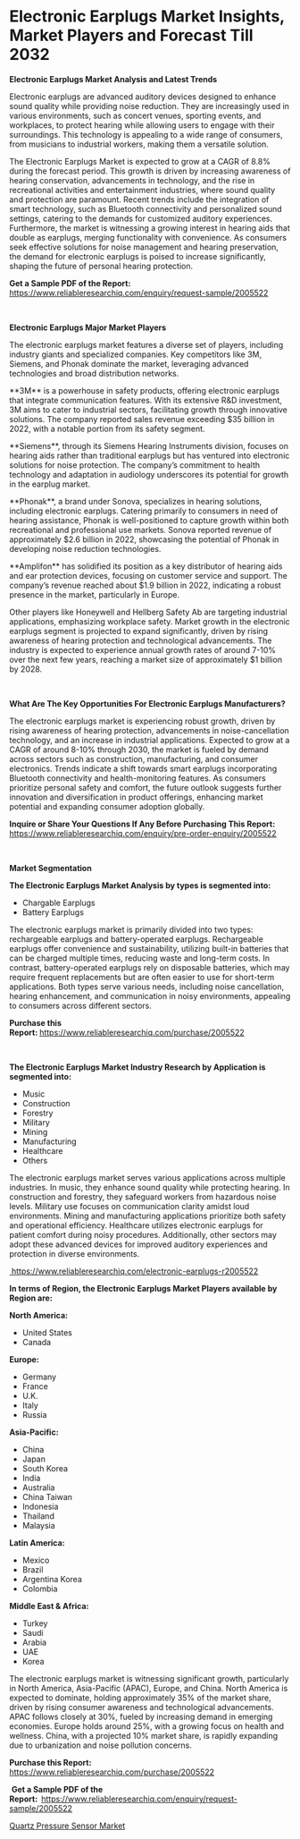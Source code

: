 <p><h1>Electronic Earplugs Market Insights, Market Players and Forecast Till 2032</h1></p><p><strong>Electronic Earplugs Market Analysis and Latest Trends</strong></p>
<p><p>Electronic earplugs are advanced auditory devices designed to enhance sound quality while providing noise reduction. They are increasingly used in various environments, such as concert venues, sporting events, and workplaces, to protect hearing while allowing users to engage with their surroundings. This technology is appealing to a wide range of consumers, from musicians to industrial workers, making them a versatile solution.</p><p>The Electronic Earplugs Market is expected to grow at a CAGR of 8.8% during the forecast period. This growth is driven by increasing awareness of hearing conservation, advancements in technology, and the rise in recreational activities and entertainment industries, where sound quality and protection are paramount. Recent trends include the integration of smart technology, such as Bluetooth connectivity and personalized sound settings, catering to the demands for customized auditory experiences. Furthermore, the market is witnessing a growing interest in hearing aids that double as earplugs, merging functionality with convenience. As consumers seek effective solutions for noise management and hearing preservation, the demand for electronic earplugs is poised to increase significantly, shaping the future of personal hearing protection.</p></p>
<p><strong>Get a Sample PDF of the Report:&nbsp;</strong> <a href="https://www.reliableresearchiq.com/enquiry/request-sample/2005522?utm_campaign=2207&utm_medium=2&utm_source=Github&utm_content=ia&utm_term=12022025&utm_id=electronic-earplugs">https://www.reliableresearchiq.com/enquiry/request-sample/2005522</a></p>
<p>&nbsp;</p>
<p><strong>Electronic Earplugs Major Market Players</strong></p>
<p><p>The electronic earplugs market features a diverse set of players, including industry giants and specialized companies. Key competitors like 3M, Siemens, and Phonak dominate the market, leveraging advanced technologies and broad distribution networks.</p><p>**3M** is a powerhouse in safety products, offering electronic earplugs that integrate communication features. With its extensive R&D investment, 3M aims to cater to industrial sectors, facilitating growth through innovative solutions. The company reported sales revenue exceeding $35 billion in 2022, with a notable portion from its safety segment.</p><p>**Siemens**, through its Siemens Hearing Instruments division, focuses on hearing aids rather than traditional earplugs but has ventured into electronic solutions for noise protection. The company’s commitment to health technology and adaptation in audiology underscores its potential for growth in the earplug market.</p><p>**Phonak**, a brand under Sonova, specializes in hearing solutions, including electronic earplugs. Catering primarily to consumers in need of hearing assistance, Phonak is well-positioned to capture growth within both recreational and professional use markets. Sonova reported revenue of approximately $2.6 billion in 2022, showcasing the potential of Phonak in developing noise reduction technologies.</p><p>**Amplifon** has solidified its position as a key distributor of hearing aids and ear protection devices, focusing on customer service and support. The company’s revenue reached about $1.9 billion in 2022, indicating a robust presence in the market, particularly in Europe.</p><p>Other players like Honeywell and Hellberg Safety Ab are targeting industrial applications, emphasizing workplace safety. Market growth in the electronic earplugs segment is projected to expand significantly, driven by rising awareness of hearing protection and technological advancements. The industry is expected to experience annual growth rates of around 7-10% over the next few years, reaching a market size of approximately $1 billion by 2028.</p></p>
<p>&nbsp;</p>
<p><strong>What Are The Key Opportunities For Electronic Earplugs Manufacturers?</strong></p>
<p><p>The electronic earplugs market is experiencing robust growth, driven by rising awareness of hearing protection, advancements in noise-cancellation technology, and an increase in industrial applications. Expected to grow at a CAGR of around 8-10% through 2030, the market is fueled by demand across sectors such as construction, manufacturing, and consumer electronics. Trends indicate a shift towards smart earplugs incorporating Bluetooth connectivity and health-monitoring features. As consumers prioritize personal safety and comfort, the future outlook suggests further innovation and diversification in product offerings, enhancing market potential and expanding consumer adoption globally.</p></p>
<p><strong>Inquire or Share Your Questions If Any Before Purchasing This Report:</strong> <a href="https://www.reliableresearchiq.com/enquiry/pre-order-enquiry/2005522?utm_campaign=2207&utm_medium=2&utm_source=Github&utm_content=ia&utm_term=12022025&utm_id=electronic-earplugs">https://www.reliableresearchiq.com/enquiry/pre-order-enquiry/2005522</a></p>
<p>&nbsp;</p>
<p><strong>Market Segmentation</strong></p>
<p><strong>The Electronic Earplugs Market Analysis by types is segmented into:</strong></p>
<p><ul><li>Chargable Earplugs</li><li>Battery Earplugs</li></ul></p>
<p><p>The electronic earplugs market is primarily divided into two types: rechargeable earplugs and battery-operated earplugs. Rechargeable earplugs offer convenience and sustainability, utilizing built-in batteries that can be charged multiple times, reducing waste and long-term costs. In contrast, battery-operated earplugs rely on disposable batteries, which may require frequent replacements but are often easier to use for short-term applications. Both types serve various needs, including noise cancellation, hearing enhancement, and communication in noisy environments, appealing to consumers across different sectors.</p></p>
<p><strong>Purchase this Report:&nbsp;</strong><a href="https://www.reliableresearchiq.com/purchase/2005522?utm_campaign=2207&utm_medium=2&utm_source=Github&utm_content=ia&utm_term=12022025&utm_id=electronic-earplugs">https://www.reliableresearchiq.com/purchase/2005522</a></p>
<p>&nbsp;</p>
<p><strong>The Electronic Earplugs Market Industry Research by Application is segmented into:</strong></p>
<p><ul><li>Music</li><li>Construction</li><li>Forestry</li><li>Military</li><li>Mining</li><li>Manufacturing</li><li>Healthcare</li><li>Others</li></ul></p>
<p><p>The electronic earplugs market serves various applications across multiple industries. In music, they enhance sound quality while protecting hearing. In construction and forestry, they safeguard workers from hazardous noise levels. Military use focuses on communication clarity amidst loud environments. Mining and manufacturing applications prioritize both safety and operational efficiency. Healthcare utilizes electronic earplugs for patient comfort during noisy procedures. Additionally, other sectors may adopt these advanced devices for improved auditory experiences and protection in diverse environments.</p></p>
<p><a href="https://www.reliableresearchiq.com/electronic-earplugs-r2005522?utm_campaign=2207&utm_medium=2&utm_source=Github&utm_content=ia&utm_term=12022025&utm_id=electronic-earplugs">&nbsp;https://www.reliableresearchiq.com/electronic-earplugs-r2005522</a></p>
<p><strong>In terms of Region, the Electronic Earplugs Market Players available by Region are:</strong></p>
<p>
    <p> <strong> North America: </strong>
        <ul>
            <li>United States</li>
            <li>Canada</li>
        </ul>
        </p> 
    <p> <strong> Europe: </strong>
        <ul>
            <li>Germany</li>
            <li>France</li>
            <li>U.K.</li>
            <li>Italy</li>
            <li>Russia</li>
        </ul>
        </p> 
    <p> <strong> Asia-Pacific: </strong>
        <ul>
            <li>China</li>
            <li>Japan</li>
            <li>South Korea</li>
            <li>India</li>
            <li>Australia</li>
            <li>China Taiwan</li>
            <li>Indonesia</li>
            <li>Thailand</li>
            <li>Malaysia</li>
        </ul>
        </p> 
    <p> <strong> Latin America: </strong>
        <ul>
            <li>Mexico</li>
            <li>Brazil</li>
            <li>Argentina Korea</li>
            <li>Colombia</li>
        </ul>
        </p> 
    <p> <strong> Middle East & Africa: </strong>
        <ul>
            <li>Turkey</li>
            <li>Saudi</li>
            <li>Arabia</li>
            <li>UAE</li>
            <li>Korea</li>
        </ul>
    </p>
    </p>
<p><p>The electronic earplugs market is witnessing significant growth, particularly in North America, Asia-Pacific (APAC), Europe, and China. North America is expected to dominate, holding approximately 35% of the market share, driven by rising consumer awareness and technological advancements. APAC follows closely at 30%, fueled by increasing demand in emerging economies. Europe holds around 25%, with a growing focus on health and wellness. China, with a projected 10% market share, is rapidly expanding due to urbanization and noise pollution concerns.</p></p>
<p><strong>Purchase this Report: </strong><a href="https://www.reliableresearchiq.com/purchase/2005522?utm_campaign=2207&utm_medium=2&utm_source=Github&utm_content=ia&utm_term=12022025&utm_id=electronic-earplugs">https://www.reliableresearchiq.com/purchase/2005522</a></p>
<p>&nbsp;<strong>Get a Sample PDF of the Report:&nbsp;&nbsp;</strong><a href="https://www.reliableresearchiq.com/enquiry/request-sample/2005522?utm_campaign=2207&utm_medium=2&utm_source=Github&utm_content=ia&utm_term=12022025&utm_id=electronic-earplugs">https://www.reliableresearchiq.com/enquiry/request-sample/2005522</a></p>
<p><strong></strong></p>
<p><p><a href="https://github.com/petbigbeepjn/Market-Research-Report-List-1/blob/main/quartz-pressure-sensor-market.md?utm_campaign=2207&utm_medium=2&utm_source=Github&utm_content=ia&utm_term=12022025&utm_id=electronic-earplugs">Quartz Pressure Sensor Market</a></p></p>